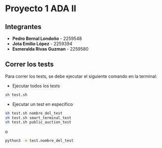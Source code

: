 # Proyecto 1 ADA II

## Integrantes
- **Pedro Bernal Londoño** - 2259548
- **Jota Emilio López** - 2259394 
- **Esmeralda Rivas Guzman** - 2259580


## Correr los tests
Para correr los tests, se debe ejecutar el siguiente comando en la terminal:
- Ejecutar todos los tests
```bash
sh test.sh
```
- Ejecutar un test en específico
```bash
sh test.sh nombre_del_test
sh test.sh smart_terminal_test
sh test.sh public_auction_test
```

o 

```bash
python3 -m test.nombre_del_test
```
